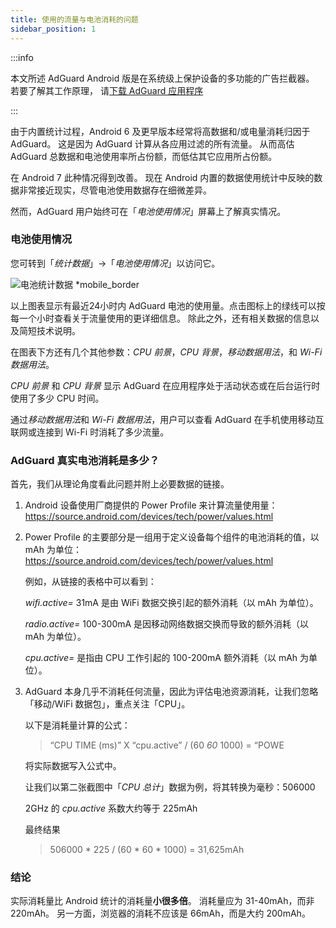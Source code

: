 ```yaml
---
title: 使用的流量与电池消耗的问题
sidebar_position: 1
---
```


:::info

本文所述 AdGuard Android 版是在系统级上保护设备的多功能的广告拦截器。 若要了解其工作原理， 请[下载 AdGuard 应用程序](https://agrd.io/download-kb-adblock)

:::

由于内置统计过程，Android 6 及更早版本经常将高数据和/或电量消耗归因于 AdGuard。 这是因为 AdGuard 计算从各应用过滤的所有流量。 从而高估 AdGuard 总数据和电池使用率所占份额，而低估其它应用所占份额。

在 Android 7 此种情况得到改善。 现在 Android 内置的数据使用统计中反映的数据非常接近现实，尽管电池使用数据存在细微差异。

然而，AdGuard 用户始终可在「*电池使用情况*」屏幕上了解真实情况。

### 电池使用情况

您可转到「*统计数据*」→「*电池使用情况*」以访问它。

![电池统计数据 *mobile_border](https://cdn.adtidy.org/content/articles/battery/1.png)

以上图表显示有最近24小时内 AdGuard 电池的使用量。点击图标上的绿线可以按每一个小时查看关于流量使用的更详细信息。 除此之外，还有相关数据的信息以及简短技术说明。

在图表下方还有几个其他参数：*CPU 前景*，*CPU 背景*，*移动数据用法*，和 *Wi-Fi 数据用法*。

*CPU 前景* 和 *CPU 背景* 显示 AdGuard 在应用程序处于活动状态或在后台运行时使用了多少 CPU 时间。

通过*移动数据用法*和 *Wi-Fi 数据用法*，用户可以查看 AdGuard 在手机使用移动互联网或连接到 Wi-Fi 时消耗了多少流量。

### AdGuard 真实电池消耗是多少？

首先，我们从理论角度看此问题并附上必要数据的链接。

1. Android 设备使用厂商提供的 Power Profile 来计算流量使用量：<https://source.android.com/devices/tech/power/values.html>

1. Power Profile 的主要部分是一组用于定义设备每个组件的电池消耗的值，以 mAh 为单位：<https://source.android.com/devices/tech/power/values.html>

    例如，从链接的表格中可以看到：

    *wifi.active=* 31mA 是由 WiFi 数据交换引起的额外消耗（以 mAh 为单位）。

    *radio.active=* 100-300mA 是因移动网络数据交换而导致的额外消耗（以 mAh 为单位）。

    *cpu.active=* 是指由 CPU 工作引起的 100-200mA 额外消耗（以 mAh 为单位）。

1. AdGuard 本身几乎不消耗任何流量，因此为评估电池资源消耗，让我们忽略「移动/WiFi 数据包」，重点关注「CPU」。

    以下是消耗量计算的公式：

    > “CPU TIME (ms)” X “cpu.active” / (60 *60* 1000) = “POWE

    将实际数据写入公式中。

    让我们以第二张截图中「*CPU 总计*」数据为例，将其转换为毫秒：506000

    2GHz 的 *cpu.active* 系数大约等于 225mAh

    最终结果

    > 506000 * 225 / (60 * 60 * 1000) = 31,625mAh

### 结论

实际消耗量比 Android 统计的消耗量**小很多倍**。 消耗量应为 31-40mAh，而非 220mAh。 另一方面，浏览器的消耗不应该是 66mAh，而是大约 200mAh。
